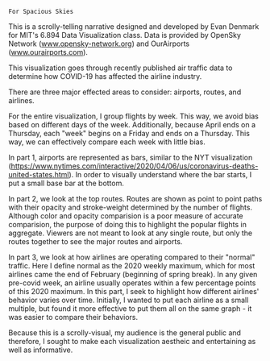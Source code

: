 `For Spacious Skies`

This is a scrolly-telling narrative designed and developed by Evan Denmark for MIT's 6.894 Data Visualization class. Data is provided by OpenSky Network (www.opensky-network.org) and OurAirports (www.ourairports.com). 

This visualization goes through recently published air traffic data to determine how COVID-19 has affected the airline industry. 

There are three major effected areas to consider: airports, routes, and airlines. 

For the entire visualization, I group flights by week. This way, we avoid bias based on different days of the week. Additionally, because April ends on a Thursday, each "week" begins on a Friday and ends on a Thursday. This way, we can effectively compare each week with little bias. 

In part 1, airports are represented as bars, similar to the NYT visualization (https://www.nytimes.com/interactive/2020/04/06/us/coronavirus-deaths-united-states.html). In order to visually understand where the bar starts, I put a small base bar at the bottom. 

In part 2, we look at the top routes. Routes are shown as point to point paths with their opacity and stroke-weight determined by the number of flights. Although color and opacity comparision is a poor measure of accurate comparision, the purpose of doing this to highlight the popular flights in aggregate. Viewers are not meant to look at any single route, but only the routes together to see the major routes and airports. 


In part 3, we look at how airlines are operating compared to their "normal" traffic. Here I define normal as the 2020 weekly maximum, which for most airlines came the end of February (beginning of spring break). In any given pre-covid week, an airline usually operates within a few percentage points of this 2020 maximum. In this part, I seek to highlight how different airlines' behavior varies over time. Initially, I wanted to put each airline as a small multiple, but found it more effective to put them all on the same graph - it was easier to compare their behaviors. 

Because this is a scrolly-visual, my audience is the general public and therefore, I sought to make each visualization aestheic and entertaining as well as informative. 

